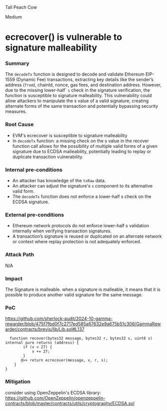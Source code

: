 Tall Peach Cow

Medium

# ecrecover() is vulnerable to signature malleability

### Summary

The ``decodeTx`` function is designed to decode and validate Ethereum EIP-1559 (Dynamic Fee) transactions, extracting key details like the sender’s address (``from``), chainId, nonce, gas fees, and destination address. However, due to the missing lower-half` ``s`` check in the signature verification, the function is susceptible to signature malleability. This vulnerability could allow attackers to manipulate the s value of a valid signature, creating alternate forms of the same transaction and potentially bypassing security measures.








### Root Cause

* EVM's ecrecover is susceptible to signature malleability
* In ``decodeTx`` function: a missing check on the s value in the recover function call allows for the possibility of multiple valid forms of a given signature due to ECDSA malleability, potentially leading to replay or duplicate transaction vulnerability.

### Internal pre-conditions

* An attacker has knowledge of the ``txRaw`` data.
* An attacker can adjust the signature's ``s`` component to its alternative valid form.
* The ``decodeTx`` function does not enforce a lower-half s check on the ECDSA signature.



### External pre-conditions

* Ethereum network protocols do not enforce lower-half s validation internally when verifying transaction signatures.
* A transaction’s signature is reused or duplicated on an alternate network or context where replay protection is not adequately enforced.

### Attack Path

N/A

### Impact

The Signature is malleable. when a signature is malleable, it means that it is possible to produce another valid signature for the same message. 

### PoC

https://github.com/sherlock-audit/2024-10-gamma-rewarder/blob/475f7fbd0f7c2717ed585a67632e9a675b51c306/GammaRewarder/contracts/brevis/lib/Lib.sol#L137
```solidity
  function recover(bytes32 message, bytes32 r, bytes32 s, uint8 v) internal pure returns (address) {
        if (v < 27) {
            v += 27;
        }
       @>> return ecrecover(message, v, r, s);
    }
}
```

### Mitigation

consider using OpenZeppelin's ECDSA library:
https://github.com/OpenZeppelin/openzeppelin-contracts/blob/master/contracts/utils/cryptography/ECDSA.sol